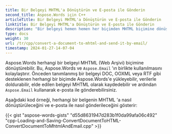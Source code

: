 ```yaml
---
title: Bir Belgeyi MHTML'a Dönüştürün ve E-posta ile Gönderin
second_title: Aspose.Words için C++
articleTitle: Bir Belgeyi MHTML'a Dönüştürün ve E-posta ile Gönderin
linktitle: Bir Belgeyi MHTML'a Dönüştürün ve E-posta ile Gönderin
description: "Bir belgeyi hemen hemen her biçimden MHTML biçimine dönüştürün ve sonuç belgesini e-posta ile gönderin."
type: docs
weight: 30
url: /tr/cpp/convert-a-document-to-mhtml-and-send-it-by-email/
timestamp: 2024-01-27-14-07-04
---
```


Aspose.Words herhangi bir belgeyi MHTML (Web Arşivi) biçimine dönüştürebilir. Bu, Aspose.Words ve `Aspose.Email` 'ın birlikte kullanılmasını kolaylaştırır. Önceden tanımlanmış bir belgeyi DOC, OOXML veya RTF gibi desteklenen herhangi bir biçimde Aspose.Words'e yükleyebilir, verilerle doldurabilir, elde edilen belgeyi MHTML olarak kaydedebilir ve ardından `Aspose.Email` kullanarak e-posta ile gönderebilirsiniz.

Aşağıdaki kod örneği, herhangi bir belgenin MHTML 'a nasıl dönüştürüleceğini ve e-posta ile nasıl gönderileceğini gösterir:

{{< gist "aspose-words-gists" "d55d8631947d283b1f0da99afa06c492" "cpp-Loading-and-Saving-ConvertDocumentToHTML-ConvertDocumentToMhtmlAndEmail.cpp" >}}
